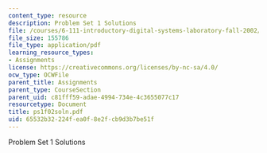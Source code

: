 ```yaml
---
content_type: resource
description: Problem Set 1 Solutions
file: /courses/6-111-introductory-digital-systems-laboratory-fall-2002/65532b32224fea0f8e2fcb9d3b7be51f_ps1f02soln.pdf
file_size: 155786
file_type: application/pdf
learning_resource_types:
- Assignments
license: https://creativecommons.org/licenses/by-nc-sa/4.0/
ocw_type: OCWFile
parent_title: Assignments
parent_type: CourseSection
parent_uid: c81fff59-adae-4994-734e-4c3655077c17
resourcetype: Document
title: ps1f02soln.pdf
uid: 65532b32-224f-ea0f-8e2f-cb9d3b7be51f
---
```

Problem Set 1 Solutions